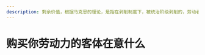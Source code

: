 ```yaml
---
description: 剩余价值，根据马克思的理论，是指在剥削制度下，被统治阶级剥削的，劳动者所生产的新价值中，劳动创造的价值和劳动报酬之间的差额
---
```


# 购买你劳动力的客体在意什么

